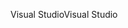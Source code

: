 <span data-ttu-id="be090-101">Visual Studio</span><span class="sxs-lookup"><span data-stu-id="be090-101">Visual Studio</span></span>